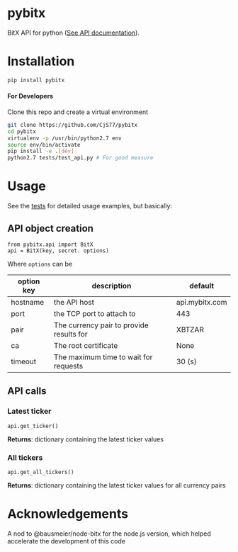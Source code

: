 # pybitx
BitX API for python ([See API documentation](https://www.luno.com/en/api)).

# Installation
```bash
pip install pybitx
```

#### For Developers
Clone this repo and create a virtual environment
```bash
git clone https://github.com/CjS77/pybitx
cd pybitx
virtualenv -p /usr/bin/python2.7 env
source env/bin/activate
pip install -e .[dev]
python2.7 tests/test_api.py # For good measure
```

# Usage

See the [tests](tests/) for detailed usage examples, but basically:

## API object creation

    from pybitx.api import BitX
    api = BitX(key, secret. options)

Where `options` can be

| option key   | description      | default |
|--------------|------------------|---------|
|hostname | the API host | api.mybitx.com |
|port | the TCP port to attach to | 443 |
|pair | The currency pair to provide results for | XBTZAR |
|ca | The root certificate | None |
|timeout | The maximum time to wait for requests | 30 (s) |

## API calls

### Latest ticker

    api.get_ticker()

**Returns**: dictionary containing the latest ticker values

### All tickers

    api.get_all_tickers()

**Returns**: dictionary containing the latest ticker values for all currency pairs

# Acknowledgements

A nod to @bausmeier/node-bitx for the node.js version, which helped
accelerate the development of this code